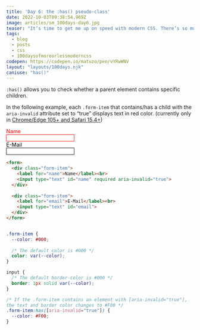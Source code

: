 ```yaml
---
title: 'Day 6: the :has() pseudo-class'
date: 2022-10-03T09:38:54.969Z
image: articles/sm_100days-day6.jpg
teaser: "It’s time to get me up on speed with modern CSS. There’s so much new in CSS that I know too little about. To change that I’ve started [#100DaysOfMoreOrLessModernCSS](/blog/2022/100-days-of-more-or-less-modern-css/). Why more or less modern CSS? Because some topics will be about cutting-edge features, while other stuff has been around for quite a while already, but I just have little to no experience with it."
tags:
  - blog
  - posts
  - css
  - 100daysofmoreorlessmoderncss
codepen: https://codepen.io/matuzo/pen/vYRwWNV
layout: "layouts/100days.njk"
caniuse: "has()"
---
```

`:has()` allows you to check whether a parent element contains specific children.

In the following example, each `.form-item` that contains/has a child with the `aria-invalid` attribute set to “true” displays text in red color. (currently only in [Chrome/Edge 105+ and Safari 15.4+](https://caniuse.com/css-has))

<style>
.form-item {
  --color: #000;
  color: var(--color);
}

input {
  border: 1px solid var(--color);
}

.form-item:has([aria-invalid="true"]) {
  --color: #F00;
}
</style>

<form>
  <div class="form-item">
    <label for="name">Name</label><br>
    <input type="text" id="name" required aria-invalid="true">
  </div>
  
  <div class="form-item">
    <label for="email">E-Mail</label><br>
    <input type="text" id="email">
  </div>
</form>

```html
<form>
  <div class="form-item">
    <label for="name">Name</label><br>
    <input type="text" id="name" required aria-invalid="true">
  </div>
  
  <div class="form-item">
    <label for="email">E-Mail</label><br>
    <input type="text" id="email">
  </div>
</form>
```

```css

.form-item {
  --color: #000;
  
  /* The default color is #000 */
  color: var(--color);
}

input {
  /* The default border-color is #000 */
  border: 1px solid var(--color);
}

/* If the .form-item contains an element with [aria-invalid="true"], 
the text and border color changes to #F00 */
.form-item:has([aria-invalid="true"]) {
  --color: #F00;
}
```